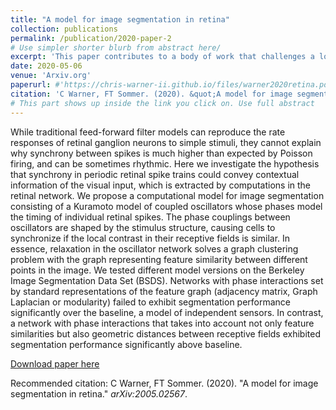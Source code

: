 ```yaml
---
title: "A model for image segmentation in retina"
collection: publications
permalink: /publication/2020-paper-2
# Use simpler shorter blurb from abstract here/
excerpt: 'This paper contributes to a body of work that challenges a long-held belief and modeling assumption of visual neuroscience, that is, that retinal ganglion cells *only* encode local stimulus properties in their firing rates. Through simulation, we explore applications of the [binding-by-synchrony] (http://www.scholarpedia.org/article/Binding_by_synchrony) theory in the retina.'
date: 2020-05-06
venue: 'Arxiv.org'
paperurl: #'https://chris-warner-ii.github.io/files/warner2020retina.pdf'
citation: 'C Warner, FT Sommer. (2020). &quot;A model for image segmentation in retina.&quot; <i>arXiv:2005.02567</i>.'
# This part shows up inside the link you click on. Use full abstract
---
```

While traditional feed-forward filter models can reproduce the rate responses of retinal ganglion neurons to simple stimuli, they cannot explain why synchrony between spikes is much higher than expected by Poisson firing, and can be sometimes rhythmic. Here we investigate the hypothesis that synchrony in periodic retinal spike trains could convey contextual information of the visual input, which is extracted by computations in the retinal network. We propose a computational model for image segmentation consisting of a Kuramoto model of coupled oscillators whose phases model the timing of individual retinal spikes. The phase couplings between oscillators are shaped by the stimulus structure, causing cells to synchronize if the local contrast in their receptive fields is similar. In essence, relaxation in the oscillator network solves a graph clustering problem with the graph representing feature similarity between different points in the image. We tested different model versions on the Berkeley Image Segmentation Data Set (BSDS). Networks with phase interactions set by standard representations of the feature graph (adjacency matrix, Graph Laplacian or modularity) failed to exhibit segmentation performance significantly over the baseline, a model of independent sensors. In contrast, a network with phase interactions that takes into account not only feature similarities but also geometric distances between receptive fields exhibited segmentation performance significantly above baseline.

[Download paper here](https://chris-warner-ii.github.io/files/warner2020retina.pdf)

Recommended citation: C Warner, FT Sommer. (2020). "A model for image segmentation in retina." <i>arXiv:2005.02567</i>.